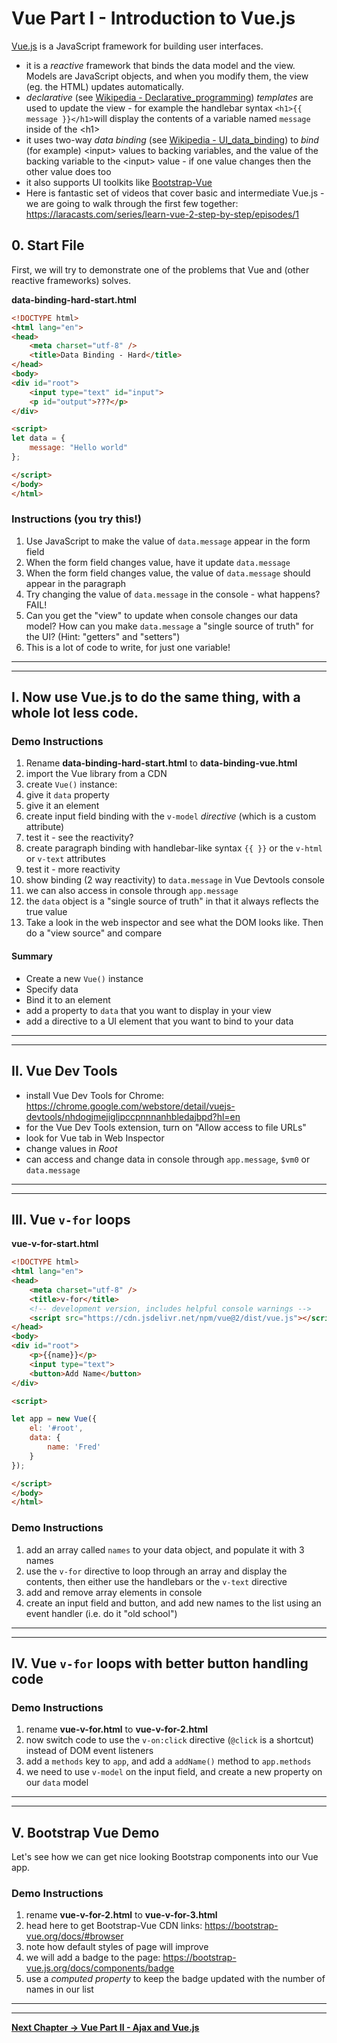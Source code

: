 # Vue Part I - Introduction to Vue.js

[Vue.js](https://vuejs.org) is a JavaScript framework for building user interfaces.

 - it is a *reactive* framework that binds the data model and the view. Models are JavaScript objects, and when you modify them, the view (eg. the HTML) updates automatically.
 - *declarative* (see [Wikipedia - Declarative_programming](https://en.wikipedia.org/wiki/Declarative_programming)) *templates* are used to update the view - for example the handlebar syntax `<h1>{{ message }}</h1>`will display the contents of a variable named `message` inside of the &lt;h1>
 - it uses two-way *data binding* (see [Wikipedia - UI_data_binding](https://en.wikipedia.org/wiki/UI_data_binding)) to *bind* (for example) &lt;input> values to backing variables, and the value of the backing variable to the &lt;input> value - if one value changes then the other value does too
 - it also supports UI toolkits like [Bootstrap-Vue](https://bootstrap-vue.js.org)
 - Here is fantastic set of videos that cover basic and intermediate Vue.js - we are going to walk through the first few together: https://laracasts.com/series/learn-vue-2-step-by-step/episodes/1

  

  
## 0. Start File

First, we will try to demonstrate one of the problems that Vue and (other reactive frameworks) solves.

**data-binding-hard-start.html**

```html
<!DOCTYPE html>
<html lang="en">
<head>
	<meta charset="utf-8" />
	<title>Data Binding - Hard</title>
</head>
<body>
<div id="root">
	<input type="text" id="input">
	<p id="output">???</p>
</div>

<script>
let data = {
	message: "Hello world"
};

</script>
</body>
</html>
```

  
### Instructions (you try this!)
1. Use JavaScript to make the value of `data.message` appear in the form field
2. When the form field changes value, have it update `data.message`
3. When the form field changes value, the value of `data.message` should appear in the paragraph
4. Try changing the value of `data.message` in the console - what happens? FAIL!
5. Can you get the "view" to update when console changes our data model? How can you make `data.message` a "single source of truth" for the UI? (Hint: "getters" and "setters")
6. This is a lot of code to write, for just one variable!



<hr><hr>

## I. Now use Vue.js to do the same thing, with a whole lot less code.

### Demo Instructions
1. Rename **data-binding-hard-start.html** to **data-binding-vue.html**
1. import the Vue library from a CDN
1. create `Vue()` instance:
1. give it `data` property
1. give it an element
1. create input field binding with the `v-model` *directive* (which is a custom attribute)
1. test it - see the reactivity?
1. create paragraph binding with handlebar-like syntax `{{ }}` or the `v-html` or `v-text` attributes
1. test it - more reactivity
1. show binding (2 way reactivity) to `data.message` in Vue Devtools console
1. we can also access in console through `app.message`
1. the `data` object is a "single source of truth" in that it always reflects the true value
1. Take a look in the web inspector and see what the DOM looks like. Then do a "view source" and compare

#### Summary
- Create a new `Vue()` instance
- Specify data
- Bind it to an element
- add a property to `data` that you want to display in your view
- add a directive to a UI element that you want to bind to your data

<hr><hr>

## II. Vue Dev Tools
- install Vue Dev Tools for Chrome: https://chrome.google.com/webstore/detail/vuejs-devtools/nhdogjmejiglipccpnnnanhbledajbpd?hl=en
- for the Vue Dev Tools extension, turn on "Allow access to file URLs"
- look for Vue tab in Web Inspector
- change values in *Root*
- can access and change data in console through `app.message`, `$vm0` or `data.message`

<hr><hr>

## III. Vue `v-for` loops
**vue-v-for-start.html**

```html
<!DOCTYPE html>
<html lang="en">
<head>
	<meta charset="utf-8" />
	<title>v-for</title>
	<!-- development version, includes helpful console warnings -->
	<script src="https://cdn.jsdelivr.net/npm/vue@2/dist/vue.js"></script>
</head>
<body>
<div id="root">
	<p>{{name}}</p>
	<input type="text">
	<button>Add Name</button>
</div>

<script>

let app = new Vue({
	el: '#root',
	data: {
		name: 'Fred'
	}
});

</script>
</body>
</html>
```

  
### Demo Instructions
1. add an array called `names` to your data object, and populate it with 3 names 
1. use the `v-for` directive to loop through an array and display the contents, then either use the handlebars or the `v-text` directive
1. add and remove array elements in console
1. create an input field and button, and add new names to the list using an event handler (i.e. do it "old school")

  
<hr><hr>

  
## IV. Vue `v-for` loops with better button handling code

### Demo Instructions
1. rename **vue-v-for.html** to **vue-v-for-2.html**
1. now switch code to use the `v-on:click` directive (`@click` is a shortcut) instead of DOM event listeners
1. add a `methods` key to `app`, and add a `addName()` method to `app.methods`
1. we need to use `v-model` on the input field, and create a new property on our `data` model

  
<hr><hr>
  
## V. Bootstrap Vue Demo
Let's see how we can get nice looking Bootstrap components into our Vue app.

### Demo Instructions
1. rename **vue-v-for-2.html** to **vue-v-for-3.html**
1. head here to get Bootstrap-Vue CDN links: https://bootstrap-vue.org/docs/#browser
1. note how default styles of page will improve
1. we will add a badge to the page: https://bootstrap-vue.js.org/docs/components/badge
1. use a *computed property* to keep the badge updated with the number of names in our list


<hr><hr>

**[Next Chapter -> Vue Part II - Ajax and Vue.js](vue-2.md)**
